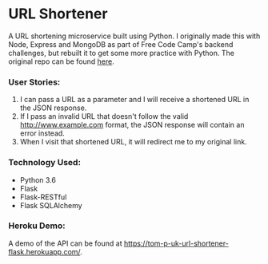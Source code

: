 # URL Shortener

A URL shortening microservice built using Python. I originally made this with Node, Express and MongoDB as part of Free Code Camp's backend challenges, but rebuilt it to get some more practice with Python. The original repo can be found [here](https://github.com/tom-p-uk/url-shortener-microservice).

### User Stories:

1. I can pass a URL as a parameter and I will receive a shortened URL in the JSON response.
2. If I pass an invalid URL that doesn't follow the valid http://www.example.com format, the JSON response will contain an error instead.
3. When I visit that shortened URL, it will redirect me to my original link.

### Technology Used:

* Python 3.6
* Flask
* Flask-RESTful
* Flask SQLAlchemy

### Heroku Demo:

A demo of the API can be found at https://tom-p-uk-url-shortener-flask.herokuapp.com/.
